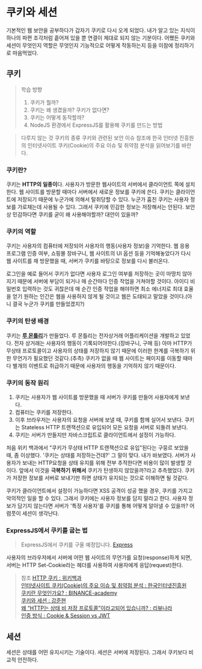 # 쿠키와 세션

기본적인 웹 보안을 공부하다가 갑자기 쿠키로 다시 오게 되었다. 내가 알고 있는 지식이 하나의 파편 조각처럼 흩어져 있을 뿐 연결이 제대로 되지 않는 기분이다. 어쨌든 쿠키와 세션이 무엇인지 역할은 무엇인지 기능적으로 어떻게 작동하는지 등을 이참에 정리하기로 마음먹었다.

## 쿠키

> 학습 방향
>
> 1. 쿠키가 뭘까?
> 2. 쿠키는 왜 생겼을까? 쿠키가 없다면?
> 3. 쿠키는 어떻게 동작할까?
> 4. NodeJS 환경에서 ExpressJS를 활용해 쿠키를 만드는 방법

> 다루지 않는 것
> 쿠키의 종류
> 쿠키와 관련된 보안 이슈
> 참조에 한국 인터넷 진흥원의 인터넷사이트 쿠키(Cookie)의 주요 이슈 및 취약점 분석을 읽어보기를 바란다.

### 쿠키란?

쿠키는 **HTTP의 일종이**다. 사용자가 방문한 웹사이트의 서버에서 클라이언트 쪽에 설치한다. 웹 사이트를 방문할 때마다 서버에서 새로운 정보를 쿠키에 쓴다.
쿠키는 클라이언트에 저장되기 때문에 누군가에 의해서 탈취당할 수 있다. 누군가 훔친 쿠키는 사용자 정보를 가로채는데 사용될 수 있다. 그래서 쿠키에 민감한 정보는 저장해서는 안된다. 보안상 민감하다면 쿠키를 굳이 왜 사용해야할까? 대안이 있을까?

### 쿠키의 역할

쿠키는 사용자의 컴퓨터에 저장되어 사용자의 행동(사용자 정보)을 기억한다. 웹 응용 프로그램 인증 여부, 쇼핑몰 장바구니, 웹 사이트의 UI 옵션 등을 기억해놓았다가 다시 웹 사이트를 재 방문했을 때, 서버가 쿠키를 바탕으로 정보를 다시 불러온다.

로그인을 예로 들어서 쿠키가 없다면 사용자 로그인 여부를 저장하는 곳이 마땅치 않아지기 때문에 서버에 부담이 되거나 매 순간마다 인증 작업을 거쳐야할 것이다. 아이디 비밀번호 입력하는 것도 귀찮은데 매 순간 인증 작업을 해야하면 최소 에너지로 최대 효율을 얻기 원하는 인간은 웹을 사용하지 않게 될 것이고 웹은 도태되고 말았을 것이다.(아니 결국 누군가 쿠키를 만들었겠지?)

### 쿠키의 탄생 배경

쿠키는 [**루 몬틀리**](https://ko.wikipedia.org/wiki/HTTP_%EC%BF%A0%ED%82%A4#cite_note-2)가 만들었다. 루 몬틀리는 전자상거래 어플리케이션을 개발하고 있었다. 전자 상거래는 사용자의 행동이 기록되어야한다.(장바구니, 구매 등) 아마 HTTP가 무상태 프로토콜이고 사용자의 상태를 저장하지 않기 때문에 이러한 한계를 극복하기 위한 무언가가 필요했던 것같다.(추측) 쿠키가 없을 때 웹 사이트는 페이지를 이동할 때마다 별개의 이벤트로 취급하기 때문에 사용자의 행동을 기억하지 않기 때문이다.

### 쿠키의 동작 원리

1. 쿠키는 사용자가 웹 사이트를 방문했을 때 서버가 쿠키를 만들어 사용자에게 보낸다.
2. 컴퓨터는 쿠키를 저장한다.
3. 이후 브라우저는 사용자의 요청을 서버에 보낼 때, 쿠키를 함께 실어서 보낸다. 쿠키는 Stateless HTTP 트랜잭션으로 유입되어 모든 요청을 서버로 되돌려 보낸다.
4. 쿠키는 서버가 만들지만 자바스크립트로 클라이언트에서 설정이 가능하다.

처음 위키 백과에서 "쿠키가 무상태 HTTP 트랜잭션으로 유입"된다는 구뭉르 보았을 때, 좀 이상했다. '쿠키는 상태를 저장하는건데?' 그 말이 맞다. 내가 바보였다. 서버가 사용자가 보내는 HTTP요청을 상태 유지를 위해 전부 추적한다면 비용이 많이 발생할 것이다. 앞에서 이것을 **극복하기 위해서** 쿠키가 탄생하지 않았을까?라고 추측했었다. 쿠키가 저장한 정보를 서버로 보내기만 하면 상태가 유지되는 것으로 이해하면 될 것같다.

쿠키가 클라이언트에서 설정이 가능하다면 XSS 공격이 성공 했을 경우, 쿠키를 가지고 악의적인 일을 할 수 있다. 그래서 쿠키에는 사용자 정보를 담지 말라고 한다. 사용자 정보가 담기지 않는다면 서버가 '특정 사용자'를 쿠키를 통해 어떻게 알아낼 수 있을까? 어렴풋이 세션이 생각난다.

### ExpressJS에서 쿠키를 굽는 법

> ExpressJS에서 쿠키를 구울 예정입니다.
> [Express](http://expressjs.com/)

사용자의 브라우저에서 서버에 어떤 웹 사이트의 무언가를 요청(response)하게 되면, 서버는 HTTP Set-Cookie라는 헤더를 사용하여 사용자에게 응답(request)한다.

> 참조
> [HTTP 쿠키 : 위키백과](https://ko.wikipedia.org/wiki/HTTP_%EC%BF%A0%ED%82%A4#cite_note-2)  
> [인터넷사이트 쿠키(Cookie)의 주요 이슈 및 취약점 분석 : 한국인터넷진흥원](https://www.kisa.or.kr/public/library/IS_View.jsp?mode=view&p_No=158&b_No=158&d_No=203)  
> [쿠키란 무엇인가요? : BINANCE-academy](https://academy.binance.com/ko/articles/what-are-cookies)  
> [쿠키와 세션 : 강준현](https://junhyunny.github.io/information/cookie-and-session/)  
> [왜 “HTTP는 상태 비 저장 프로토콜”이라고되어 ​​있습니까? : 리뷰나라](http://daplus.net/http-%EC%99%9C-http%EB%8A%94-%EC%83%81%ED%83%9C-%EB%B9%84-%EC%A0%80%EC%9E%A5-%ED%94%84%EB%A1%9C%ED%86%A0%EC%BD%9C%EC%9D%B4%EB%9D%BC%EA%B3%A0%EB%90%98%EC%96%B4-%E2%80%8B%E2%80%8B%EC%9E%88/)  
> [인증 방식 : Cookie & Session vs JWT](https://tecoble.techcourse.co.kr/post/2021-05-22-cookie-session-jwt/)

## 세션

세션은 상태를 어떤 유지시키는 기술이다.
세션은 서버에 저장된다. 그래서 쿠키보다 비교적 안전하다.
